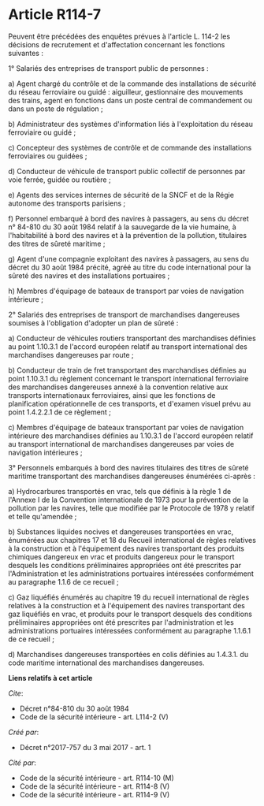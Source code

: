 # Article R114-7

Peuvent être précédées des enquêtes prévues à l'article L. 114-2 les décisions de recrutement et d'affectation concernant les
fonctions suivantes :

1° Salariés des entreprises de transport public de personnes :

a) Agent chargé du contrôle et de la commande des installations de sécurité du réseau ferroviaire ou guidé : aiguilleur,
gestionnaire des mouvements des trains, agent en fonctions dans un poste central de commandement ou dans un poste de
régulation ;

b) Administrateur des systèmes d'information liés à l'exploitation du réseau ferroviaire ou guidé ;

c) Concepteur des systèmes de contrôle et de commande des installations ferroviaires ou guidées ;

d) Conducteur de véhicule de transport public collectif de personnes par voie ferrée, guidée ou routière ;

e) Agents des services internes de sécurité de la SNCF et de la Régie autonome des transports parisiens ;

f) Personnel embarqué à bord des navires à passagers, au sens du décret n° 84-810 du 30 août 1984 relatif à la sauvegarde de
la vie humaine, à l'habitabilité à bord des navires et à la prévention de la pollution, titulaires des titres de sûreté
maritime ;

g) Agent d'une compagnie exploitant des navires à passagers, au sens du décret du 30 août 1984 précité, agréé au titre du
code international pour la sûreté des navires et des installations portuaires ;

h) Membres d'équipage de bateaux de transport par voies de navigation intérieure ;

2° Salariés des entreprises de transport de marchandises dangereuses soumises à l'obligation d'adopter un plan de sûreté :

a) Conducteur de véhicules routiers transportant des marchandises définies au point 1.10.3.1 de l'accord européen relatif au
transport international des marchandises dangereuses par route ;

b) Conducteur de train de fret transportant des marchandises définies au point 1.10.3.1 du règlement concernant le transport
international ferroviaire des marchandises dangereuses annexé à la convention relative aux transports internationaux
ferroviaires, ainsi que les fonctions de planification opérationnelle de ces transports, et d'examen visuel prévu au point
1.4.2.2.1 de ce règlement ;

c) Membres d'équipage de bateaux transportant par voies de navigation intérieure des marchandises définies au 1.10.3.1 de
l'accord européen relatif au transport international de marchandises dangereuses par voies de navigation intérieures ;

3° Personnels embarqués à bord des navires titulaires des titres de sûreté maritime transportant des marchandises dangereuses
énumérées ci-après :

a) Hydrocarbures transportés en vrac, tels que définis à la règle 1 de l'Annexe I de la Convention internationale de 1973
pour la prévention de la pollution par les navires, telle que modifiée par le Protocole de 1978 y relatif et telle
qu'amendée ;

b) Substances liquides nocives et dangereuses transportées en vrac, énumérées aux chapitres 17 et 18 du Recueil international
de règles relatives à la construction et à l'équipement des navires transportant des produits chimiques dangereux en vrac et
produits dangereux pour le transport desquels les conditions préliminaires appropriées ont été prescrites par
l'Administration et les administrations portuaires intéressées conformément au paragraphe 1.1.6 de ce recueil ;

c) Gaz liquéfiés énumérés au chapitre 19 du recueil international de règles relatives à la construction et à l'équipement des
navires transportant des gaz liquéfiés en vrac, et produits pour le transport desquels des conditions préliminaires
appropriées ont été prescrites par l'administration et les administrations portuaires intéressées conformément au paragraphe
1.1.6.1 de ce recueil ;

d) Marchandises dangereuses transportées en colis définies au 1.4.3.1. du code maritime international des marchandises
dangereuses.

**Liens relatifs à cet article**

_Cite_:

  - Décret n°84-810 du 30 août 1984
  - Code de la sécurité intérieure - art. L114-2 (V)

_Créé par_:

  - Décret n°2017-757 du 3 mai 2017 - art. 1

_Cité par_:

  - Code de la sécurité intérieure - art. R114-10 (M)
  - Code de la sécurité intérieure - art. R114-8 (V)
  - Code de la sécurité intérieure - art. R114-9 (V)
